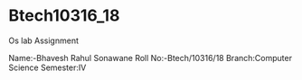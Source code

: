 # Btech10316_18
Os lab Assignment 

Name:-Bhavesh Rahul Sonawane
Roll No:-Btech/10316/18
Branch:Computer Science 
Semester:IV
